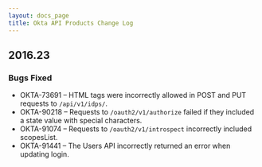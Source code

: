 ```yaml
---
layout: docs_page
title: Okta API Products Change Log
---
```


## 2016.23

### Bugs Fixed

* OKTA-73691 – HTML tags were incorrectly allowed in POST and PUT requests to `/api/v1/idps/`.
* OKTA-90218 – Requests to `/oauth2/v1/authorize` failed if they included a state value with special characters.
* OKTA-91074 – Requests to `/oauth2/v1/introspect` incorrectly included scopesList.
* OKTA-91441 – The Users API incorrectly returned an error when updating login. 